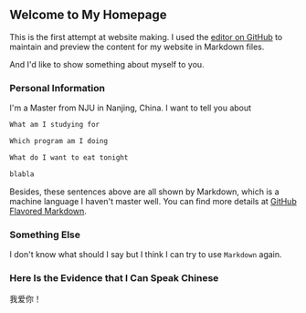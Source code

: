 ## Welcome to My Homepage

This is the first attempt at website making. I used the [editor on GitHub](https://github.com/Phoebus620/phoebus620.github.io/edit/main/index.md) to maintain and preview the content for my website in Markdown files.

And I'd like to show something about myself to you.

### Personal Information

I'm a Master from NJU in Nanjing, China. I want to tell you about

```markdown
What am I studying for

Which program am I doing

What do I want to eat tonight

blabla
```

Besides, these sentences above are all shown by Markdown, which is a machine language I haven't master well. You can find more details at [GitHub Flavored Markdown](https://guides.github.com/features/mastering-markdown/).

### Something Else

I don't know what should I say but I think I can try to use  `Markdown` again.

### Here Is the Evidence that I Can Speak Chinese

我爱你！
